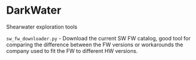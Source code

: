 # DarkWater
Shearwater exploration tools

`sw_fw_downloader.py` - Download the current SW FW catalog, good tool for comparing the difference between the FW versions or workarounds the company used to fit the FW to different HW versions.
